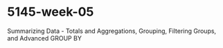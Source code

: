 # 5145-week-05
Summarizing Data - Totals and Aggregations, Grouping, Filtering Groups, and Advanced GROUP BY
